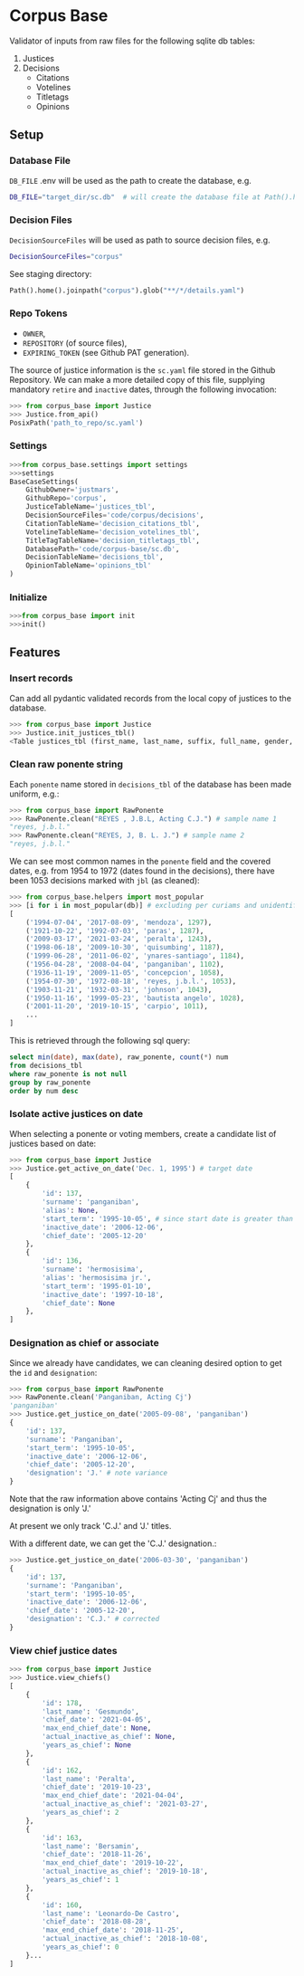 # Corpus Base

Validator of inputs from raw files for the following sqlite db tables:

1. Justices
2. Decisions
   - Citations
   - Votelines
   - Titletags
   - Opinions

## Setup

### Database File

`DB_FILE` .env will be used as the path to create the database, e.g.

```zsh
DB_FILE="target_dir/sc.db"  # will create the database file at Path().home() / target_dir / sc.db
```

### Decision Files

`DecisionSourceFiles` will be used as path to source decision files, e.g.

```zsh
DecisionSourceFiles="corpus"
```

See staging directory:

```python
Path().home().joinpath("corpus").glob("**/*/details.yaml")
```

### Repo Tokens

- `OWNER`,
- `REPOSITORY` (of source files),
- `EXPIRING_TOKEN` (see Github PAT generation).

The source of justice information is the `sc.yaml` file stored in the Github Repository. We can make a more detailed copy of this file, supplying mandatory `retire` and `inactive` dates, through the following invocation:

```python
>>> from corpus_base import Justice
>>> Justice.from_api()
PosixPath('path_to_repo/sc.yaml')
```

### Settings

```python
>>>from corpus_base.settings import settings
>>>settings
BaseCaseSettings(
    GithubOwner='justmars',
    GithubRepo='corpus',
    JusticeTableName='justices_tbl',
    DecisionSourceFiles='code/corpus/decisions',
    CitationTableName='decision_citations_tbl',
    VotelineTableName='decision_votelines_tbl',
    TitleTagTableName='decision_titletags_tbl',
    DatabasePath='code/corpus-base/sc.db',
    DecisionTableName='decisions_tbl',
    OpinionTableName='opinions_tbl'
)
```

### Initialize

```python
>>>from corpus_base import init
>>>init()
```

## Features

### Insert records

Can add all pydantic validated records from the local copy of justices to the database.

```python
>>> from corpus_base import Justice
>>> Justice.init_justices_tbl()
<Table justices_tbl (first_name, last_name, suffix, full_name, gender, id, alias, start_term, end_term, chief_date, birth_date, retire_date, inactive_date)>
```

### Clean raw ponente string

Each `ponente` name stored in `decisions_tbl` of the database has been made uniform, e.g.:

```python
>>> from corpus_base import RawPonente
>>> RawPonente.clean("REYES , J.B.L, Acting C.J.") # sample name 1
"reyes, j.b.l."
>>> RawPonente.clean("REYES, J, B. L. J.") # sample name 2
"reyes, j.b.l."
```

We can see  most common names in the `ponente` field and the covered dates, e.g. from 1954 to 1972 (dates found in the decisions), there have been 1053 decisions marked with `jbl` (as cleaned):

```python
>>> from corpus_base.helpers import most_popular
>>> [i for i in most_popular(db)] # excluding per curiams and unidentified cases
[
    ('1994-07-04', '2017-08-09', 'mendoza', 1297),
    ('1921-10-22', '1992-07-03', 'paras', 1287),
    ('2009-03-17', '2021-03-24', 'peralta', 1243),
    ('1998-06-18', '2009-10-30', 'quisumbing', 1187),
    ('1999-06-28', '2011-06-02', 'ynares-santiago', 1184),
    ('1956-04-28', '2008-04-04', 'panganiban', 1102),
    ('1936-11-19', '2009-11-05', 'concepcion', 1058),
    ('1954-07-30', '1972-08-18', 'reyes, j.b.l.', 1053),
    ('1903-11-21', '1932-03-31', 'johnson', 1043),
    ('1950-11-16', '1999-05-23', 'bautista angelo', 1028),
    ('2001-11-20', '2019-10-15', 'carpio', 1011),
    ...
]
```

This is retrieved through the following sql query:

```sql
select min(date), max(date), raw_ponente, count(*) num
from decisions_tbl
where raw_ponente is not null
group by raw_ponente
order by num desc
```

### Isolate active justices on date

When selecting a ponente or voting members, create a candidate list of justices based on date:

```python
>>> from corpus_base import Justice
>>> Justice.get_active_on_date('Dec. 1, 1995') # target date
[
    {
        'id': 137,
        'surname': 'panganiban',
        'alias': None,
        'start_term': '1995-10-05', # since start date is greater than target date, record is included
        'inactive_date': '2006-12-06',
        'chief_date': '2005-12-20'
    },
    {
        'id': 136,
        'surname': 'hermosisima',
        'alias': 'hermosisima jr.',
        'start_term': '1995-01-10',
        'inactive_date': '1997-10-18',
        'chief_date': None
    },
]
```

### Designation as chief or associate

Since we already have candidates, we can cleaning desired option to get the `id` and `designation`:

```python
>>> from corpus_base import RawPonente
>>> RawPonente.clean('Panganiban, Acting Cj')
'panganiban'
>>> Justice.get_justice_on_date('2005-09-08', 'panganiban')
{
    'id': 137,
    'surname': 'Panganiban',
    'start_term': '1995-10-05',
    'inactive_date': '2006-12-06',
    'chief_date': '2005-12-20',
    'designation': 'J.' # note variance
}
```

Note that the raw information above contains 'Acting Cj' and thus the designation is only 'J.'

At present we only track 'C.J.' and 'J.' titles.

With a different date, we can get the 'C.J.' designation.:

```python
>>> Justice.get_justice_on_date('2006-03-30', 'panganiban')
{
    'id': 137,
    'surname': 'Panganiban',
    'start_term': '1995-10-05',
    'inactive_date': '2006-12-06',
    'chief_date': '2005-12-20',
    'designation': 'C.J.' # corrected
}
```

### View chief justice dates

```python
>>> from corpus_base import Justice
>>> Justice.view_chiefs()
[
    {
        'id': 178,
        'last_name': 'Gesmundo',
        'chief_date': '2021-04-05',
        'max_end_chief_date': None,
        'actual_inactive_as_chief': None,
        'years_as_chief': None
    },
    {
        'id': 162,
        'last_name': 'Peralta',
        'chief_date': '2019-10-23',
        'max_end_chief_date': '2021-04-04',
        'actual_inactive_as_chief': '2021-03-27',
        'years_as_chief': 2
    },
    {
        'id': 163,
        'last_name': 'Bersamin',
        'chief_date': '2018-11-26',
        'max_end_chief_date': '2019-10-22',
        'actual_inactive_as_chief': '2019-10-18',
        'years_as_chief': 1
    },
    {
        'id': 160,
        'last_name': 'Leonardo-De Castro',
        'chief_date': '2018-08-28',
        'max_end_chief_date': '2018-11-25',
        'actual_inactive_as_chief': '2018-10-08',
        'years_as_chief': 0
    }...
]
```
